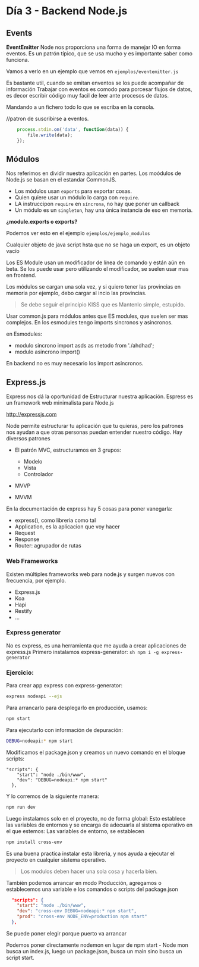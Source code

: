 # Día 3 - Backend Node.js

## Events

**EventEmitter** Node nos proporciona una forma de manejar IO en forma eventos.
Es un patrón típico, que se usa mucho y es importante saber como funciona.

Vamos a verlo en un ejemplo que vemos en `ejemplos/eventemitter.js`

Es bastante util, cuando se emitan enventos se los puede acompañar de información
Trabajar con eventos es comodo para porcesar flujos de datos, es decor escribir código muy facil de leer ante procesos de datos.

Mandando a un fichero todo lo que se escriba en la consola.

//patron de suscribirse a eventos.
```js
    process.stdin.on('data', function(data)) {
        file.write(data);
    });
```

## Módulos

Nos referimos en dividir nuestra aplicación en partes.
Los moódulos de Node.js se basan en el estandar CommonJS.

- Los módulos usan `exports` para exportar cosas.
- Quien quiere usar un módulo lo carga con  `require`.
- LA instruccipon `require` en `síncrona`, no hay que poner un callback
- Un módulo es un `singleton`, hay una única instancia de eso en memoria.

**¿module.exports o exports?**

Podemos ver esto en el ejemplo `ejemplos/ejemplo_modulos`

Cualquier objeto de java script hsta que no se haga un export, es un objeto vacío

Los ES Module usan un modificador de línea de comando y están aún en beta.
Se los puede usar pero utilizando el modificador, se suelen usar mas en frontend.

Los módulos se cargan una sola vez, y si quiero tener las provincias en memoria por ejemplo, debo cargar al incio las provincias.

> Se debe seguir el principio KISS que es  Mantenlo simple, estupido.

Usar common.js para módulos antes que ES modules, que suelen ser mas complejos. En los esmodules tengo imports sincronos y asincronos.

en Esmodules:
- modulo sincrono import asds as metodo from './ahdhad';
- modulo asincrono import()

En backend no es muy necesario los import asincronos.

## Express.js

Express nos dá la oportunidad de Estructurar nuestra aplicación.
Espress es un framework web minimalista para Node.js

http://expressjs.com

Node permite estructurar tu aplicación que tu quieras, pero los patrones nos ayudan a que otras personas puedan entender nuestro código. Hay diversos patrones

- El patrón MVC, estructuramos en 3 grupos:
  - Modelo
  - Vista
  - Controlador

- MVVP
- MVVM

En la documentación de express hay 5 cosas para poner vanegarla:
- express(), como libreria como tal
- Application, es la aplicacion que voy hacer
- Request
- Response
- Router: agrupador de rutas

### Web Frameworks

Existen múltiples frameworks web para node.js y surgen nuevos con frecuencia, por ejemplo.

- Express.js
- Koa
- Hapi
- Restify
- ...

### Express generator

No es express, es una herramienta que me ayuda a crear aplicaciones de express.js
Primero instalamos express-generator:
    ```sh
    npm i -g express-generator
    ```

### Ejercicio:

Para crear app express con express-generator:
```sh
express nodeapi --ejs
```

Para arrancarlo para desplegarlo en producción, usamos:
```sh
npm start
```

Para ejecutarlo con información de depuración:
```sh
DEBUG=nodeapi:* npm start
```

Modificamos el package.json y creamos un nuevo comando en el bloque scripts:
```npm
"scripts": {
    "start": "node ./bin/www",
    "dev": "DEBUG=nodeapi:* npm start"
  },
```

Y lo corremos de la siguiente manera:
```sh
npm run dev
```

Luego instalamos solo en el proyecto, no de forma global:
Esto establece las variables de entornos y se encarga de adecuarla al sistema operativo en el que estemos:
Las variables de entorno, se establecen

```sh
npm install cross-env
```

Es una buena practica instalar esta libreria, y nos ayuda a ejecutar el proyecto en cualquier sistema operativo.
> Los modulos deben hacer una sola cosa y hacerla bien.

También podemos arrancar en modo Producción, agregamos o establecemos una variable e los comandos o scripts del package.json

```json
  "scripts": {
    "start": "node ./bin/www",
    "dev": "cross-env DEBUG=nodeapi:* npm start",
    "prod": "cross-env NODE_ENV=production npm start"
  },
```

Se puede poner elegir porque puerto va arrancar

Podemos poner directamente nodemon en lugar de npm start
    - Node mon busca un index.js, luego un package.json, busca un main sino busca un script start.